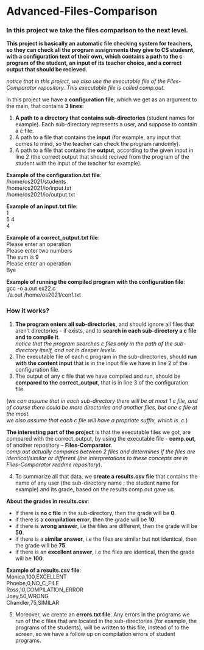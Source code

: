 # Advanced-Files-Comparison
### In this project we take the files comparison to the next level.  
**This project is basically an automatic file checking system for teachers, so they can check all the program assignments they give to CS studesnt, with a configuration text of their own, which contains a path to the c program of the student, an input of its teacher choice, and a correct output that should be recieved.**    
   
*notice that in this project, we also use the executable file of the Files-Comparator repository. This executable file is called comp.out.*  
  
In this project we have a **configuration file**, which we get as an argument to the main, that contains **3 lines**:
1. **A path to a directory that contains sub-directories** (student names for example). Each sub-directory represents a user, and suppose to contain a c file.  
2. A path to a file that contains the **input** (for example, any input that comes to mind, so the teacher can check the program randomly).  
3. A path to a file that contains the **output**, according to the given input in line 2 (the correct output that should recived from the program of the student with the input of the teacher for example).  
  
**Example of the configuration.txt file**:  
/home/os2021/students  
/home/os2021/io/input.txt  
/home/os2021/io/output.txt  

**Example of an input.txt file**:  
1  
5 4  
4  
  
**Example of a correct_output.txt file**:  
Please enter an operation  
Please enter two numbers  
The sum is 9  
Please enter an operation  
Bye  

**Example of running the compiled program with the configuration file**:  
 gcc -o a.out ex22.c  
 ./a.out /home/os2021/conf.txt  
  
### How it works?  
    
1. **The program enters all sub-directories**, and should ignore all files that aren’t directories - if exists,  and to **search in each sub-directory a c file and to compile it**.  
*notice that the program searches c files only in the path of the sub-directory itself, and not in deeper levels.*
2. The executable file of each c program in the sub-directories, should **run with the content input** that is in the input file we have in line 2 of the configuration file.  
3. The output of any c file that we have compiled and run, should be **compared to the correct_output**, that is in line 3 of the configuration file.  
  
(*we can assume that in each sub-directory there will be at most 1 c file, and of course there could be more directories and another files, but one c file at the most.  
we also assume that each c file will have a propriate suffix, which is .c.*)     
  
**The interesting part of the project** is that the executable files we got, are compared with the correct_output, by using the executable file - **comp.out**, of another repository – **Files-Comparator**.  
*comp.out actually compares between 2 files and determines if the files are identical/similar or different (the interpretations to these concepts are in Files-Comparator readme repository*).  
  
4. To summarize all that data, we **create a results.csv file** that contains the name of any user (the sub-directory name ; the student name for example) and its grade, based on the results comp.out gave us.  
    
**About the grades in results.csv**:  
+ If there is **no c file** in the sub-directory, then the grade will be **0**.  
+ if there is a **compilation error**, then the grade will be **10**.  
+ if there is **wrong answer**, i.e the files are different, then the grade will be **50**.  
+ if there is a **similar answer**, i.e the files are similar but not identical, then the grade will be **75**.  
+ if there is an **excellent answer**, i.e the files are identical, then the grade will be **100**.
    
**Example of a results.csv file**:  
Monica,100,EXCELLENT  
Phoebe,0,NO_C_FILE  
Ross,10,COMPILATION_ERROR  
Joey,50,WRONG  
Chandler,75,SIMILAR  
  
5. Moreover, we create an **errors.txt file**. Any errors in the programs we run of the c files that are located in the sub-directories (for example, the programs of the students), will be written to this file, instead of to the screen, so we have a follow up on compilation errors of student programs.  


